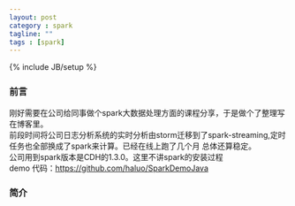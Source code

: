 ```yaml
---
layout: post
category : spark
tagline: ""
tags : [spark]
---
```

{% include JB/setup %}

### 前言
刚好需要在公司给同事做个spark大数据处理方面的课程分享，于是做个了整理写在博客里。<br/>
前段时间将公司日志分析系统的实时分析由storm迁移到了spark-streaming,定时任务也全部换成了spark来计算。已经在线上跑了几个月
总体还算稳定。<br/>
公司用到spark版本是CDH的1.3.0。这里不讲spark的安装过程</br>
demo 代码：https://github.com/haluo/SparkDemoJava</br>

### 简介










